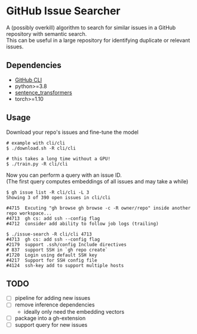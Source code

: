 # GitHub Issue Searcher
A (possibly overkill) algorithm to search for similar issues in a GitHub repository with semantic search.  
This can be useful in a large repository for identifying duplicate or relevant issues.

## Dependencies 
- [GitHub CLI](https://github.com/cli/cli)
- python>=3.8
- [sentence_transformers](https://github.com/UKPLab/sentence-transformers)
- torch>=1.10

## Usage
Download your repo's issues and fine-tune the model
```
# example with cli/cli 
$ ./download.sh -R cli/cli 

# this takes a long time without a GPU!
$ ./train.py -R cli/cli
```

Now you can perform a query with an issue ID.   
(The first query computes embeddings of all issues and may take a while)
```
$ gh issue list -R cli/cli -L 3
Showing 3 of 390 open issues in cli/cli

#4715  Excuting "gh browse gh browse -c -R owner/repo" inside another repo workspace... 
#4713  gh cs: add ssh --config flag                                                                                              
#4712  consider add ability to follow job logs (trailing)                                                                        

$ ./issue-search -R cli/cli 4713
#4713  gh cs: add ssh --config flag
#2179  support .ssh/config Include directives
# 837  support SSH in `gh repo create`
#1720  Login using default SSH key
#4217  Support for SSH config file
#4124  ssh-key add to support multiple hosts
```

## TODO
- [ ] pipeline for adding new issues
- [ ] remove inference dependencies
    - ideally only need the embedding vectors
- [ ] package into a gh-extension
- [ ] support query for new issues
